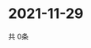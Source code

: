 # 2021-11-29
  共 0条

  <!-- BEGIN -->
  <!-- 最后更新时间Mon Nov 29 2021 21:03:00 GMT+0000 (Coordinated Universal Time) -->
  
  <!-- END -->
  
  